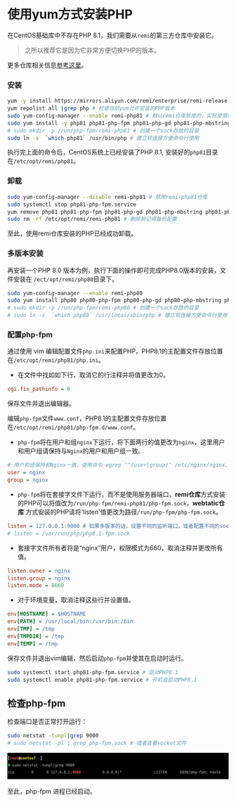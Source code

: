 # 使用yum方式安装PHP

在CentOS基础库中不存在PHP 8.1，我们需要从`remi`的第三方仓库中安装它。


> 之所以推荐它是因为它非常方便切换PHP的版本。

更多仓库相关信息[参考这里](https://rpms.remirepo.net/)。

### 安装

```bash
yum -y install https://mirrors.aliyun.com/remi/enterprise/remi-release-7.rpm # 从阿里云镜像处安装remi源
yum repolist all |grep php # 检查当前yum允许安装的PHP版本
sudo yum-config-manager --enable remi-php81 # 默认remi仓库禁用的，实际使用时启用
sudo yum install -y php81 php81-php-fpm php81-php-gd php81-php-mbstring php81-php-mysqlnd php81-php-xml php81-php-opcache php81-php-pecl-zip php81-php-bcmath
# sudo mkdir -p /run/php-fpm/remi-php81 # 创建一个sock存放的目录
sudo ln -s  `which php81` /usr/bin/php # 建立软连接方便命令行使用
```

执行完上面的命令后，CentOS系统上已经安装了PHP 8.1, 安装好的`php81`目录在`/etc/opt/remi/php81`。

### 卸载

```bash
sudo yum-config-manager --disable remi-php81 # 禁用remi-php81仓库
sudo systemctl stop php81-php-fpm.service
yum remove php81 php81-php-fpm php81-php-gd php81-php-mbstring php81-php-mysqlnd php81-php-xml php81-php-opcache php81-php-pecl-zip php81-php-bcmath
sudo rm -rf /etc/opt/remi/remi-php81 # 删除前记得备份配置
```

至此，使用remi仓库安装的PHP已经成功卸载。

### 多版本安装

再安装一个PHP 8.0 版本为例，执行下面的操作即可完成PHP8.0版本的安装，文件安装在 `/ect/opt/remi/php80`目录下。

```bash
sudo yum-config-manager --enable remi-php80
sudo yum install php80 php80-php-fpm php80-php-gd php80-php-mbstring php80-php-mysqlnd php80-php-xml php80-php-opcache php80-php-pecl-zip php80-php-bcmath
# sudo mkdir -p /run/php-fpm/remi-php80 # 创建一个sock存放的目录
# sudo ln -s  `which php80` /usr/local/sbin/php # 建立软连接方便命令行使用
```

### 配置php-fpm

通过使用 vim 编辑配置文件`php.ini`来配置PHP，PHP8.1的主配置文件存放位置在`/etc/opt/remi/php81/php.ini`。

* 在文件中找如如下行，取消它的行注释并将值更改为0。

```ini
cgi.fix_pathinfo = 0
```

保存文件并退出编辑器。

编辑`php-fpm`文件`www.conf`，PHP8.1的主配置文件存放位置在`/etc/opt/remi/php81/php-fpm.d/www.conf`。

* `php-fpm`将在用户和组`nginx`下运行，将下面两行的值更改为`nginx`，这里用户和用户组请保持与`Nginx`的用户和用户组一致。

```ini
# 用户和组保持和Nginx一致，使用命令 egrep '^(user|group)' /etc/nginx/nginx.conf 查看nginx进程的用户
user = nginx
group = nginx
```

* `php-fpm`将在套接字文件下运行，而不是使用服务器端口，**remi仓库**方式安装的PHP可以将值改为`/run/php-fpm/remi-php81/php-fpm.sock`，**webtatic仓库**
  方式安装的PHP请将'listen'值更改为路径`/run/php-fpm/php-fpm.sock`。

```ini
listen = 127.0.0.1:9000 # 如果多版本的话，设置不同的监听端口，或者配置不同的socket文件的方式
# listen = /var/run/php/php8.1-fpm.sock
```

* 套接字文件所有者将是“nginx”用户，权限模式为660，取消注释并更改所有值。

```ini
listen.owner = nginx
listen.group = nginx
listen.mode = 0660
```

* 对于环境变量，取消注释这些行并设置值。

```ini
env[HOSTNAME] = $HOSTNAME
env[PATH] = /usr/local/bin:/usr/bin:/bin
env[TMP] = /tmp
env[TMPDIR] = /tmp
env[TEMP] = /tmp
```

保存文件并退出vim编辑，然后启动`php-fpm`并使其在启动时运行。

```bash
sudo systemctl start php81-php-fpm.service # 启动PHP8.1
sudo systemctl enable php81-php-fpm.service # 开机自启动PHP8.1
```

## 检查php-fpm

检查端口是否正常打开运行：

```bash
sudo netstat -tunpl|grep 9000 
# sudo netstat -pl | grep php-fpm.sock # 或者查看socket文件
```

![PHP Fpm status check](./images/centos-7-uses-yum-way-to-install-and-configure-php-fpm/php-fpm-status-check.png)

至此，php-fpm 进程已经启动。
